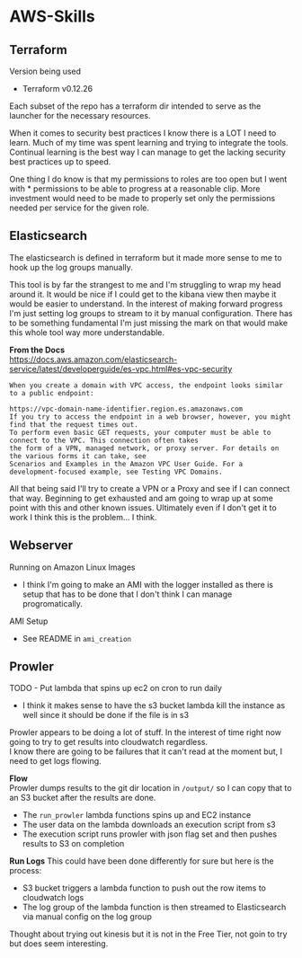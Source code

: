 # AWS-Skills  

## Terraform  
Version being used  
- Terraform v0.12.26  

Each subset of the repo has a terraform dir intended to serve as the launcher for the necessary resources.  

When it comes to security best practices I know there is a LOT I need to learn. Much of my time was spent 
learning and trying to integrate the tools. Continual learning is the best way I can manage to get the lacking
security best practices up to speed.

One thing I do know is that my permissions to roles are too open but I went with * permissions to be able to 
progress at a reasonable clip. More investment would need to be made to properly set only the permissions 
needed per service for the given role.

## Elasticsearch
The elasticsearch is defined in terraform but it made more sense to me to hook up the log groups manually.  

This tool is by far the strangest to me and I'm struggling to wrap my head around it. It would be nice if I could get to
the kibana view then maybe it would be easier to understand. In the interest of making forward progress I'm just setting
log groups to stream to it by manual configuration. There has to be something fundamental I'm just missing the mark on
that would make this whole tool way more understandable.

**From the Docs**  
https://docs.aws.amazon.com/elasticsearch-service/latest/developerguide/es-vpc.html#es-vpc-security
```
When you create a domain with VPC access, the endpoint looks similar to a public endpoint:

https://vpc-domain-name-identifier.region.es.amazonaws.com
If you try to access the endpoint in a web browser, however, you might find that the request times out. 
To perform even basic GET requests, your computer must be able to connect to the VPC. This connection often takes 
the form of a VPN, managed network, or proxy server. For details on the various forms it can take, see 
Scenarios and Examples in the Amazon VPC User Guide. For a development-focused example, see Testing VPC Domains.
```  
All that being said I'll try to create a VPN or a Proxy and see if I can connect that way. Beginning to get exhausted
and am going to wrap up at some point with this and other known issues. Ultimately even if I don't get it to work I
think this is the problem... I think.

## Webserver
Running on Amazon Linux Images
- I think I'm going to make an AMI with the logger installed as there is setup that has to be done that I don't think I can manage progromatically.

AMI Setup
- See README in `ami_creation`

## Prowler

TODO - Put lambda that spins up ec2 on cron to run daily
- I think it makes sense to have the s3 bucket lambda kill the instance as well since it should be done if the file is in s3  

Prowler appears to be doing a lot of stuff. In the interest of time right now going to try to get results into cloudwatch regardless.  
I know there are going to be failures that it can't read at the moment but, I need to get logs flowing.

**Flow**  
Prowler dumps results to the git dir location in `/output/` so I can copy that to an S3 bucket after the results are done.
- The `run_prowler` lambda functions spins up and EC2 instance  
- The user data on the lambda downloads an execution script from s3  
- The execution script runs prowler with json flag set and then pushes results to S3 on completion  

**Run Logs**
This could have been done differently for sure but here is the process:  
- S3 bucket triggers a lambda function to push out the row items to cloudwatch logs
- The log group of the lambda function is then streamed to Elasticsearch via manual config on the log group  

Thought about trying out kinesis but it is not in the Free Tier, not goin to try but does seem interesting.  
